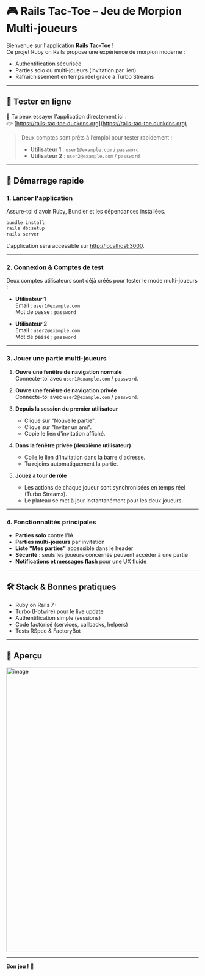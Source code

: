 # 🎮 Rails Tac-Toe – Jeu de Morpion Multi-joueurs

Bienvenue sur l'application **Rails Tac-Toe** !  
Ce projet Ruby on Rails propose une expérience de morpion moderne :

- Authentification sécurisée
- Parties solo ou multi-joueurs (invitation par lien)
- Rafraîchissement en temps réel grâce à Turbo Streams

---

## 🔗 Tester en ligne

🧪 Tu peux essayer l'application directement ici :  
👉 [https://rails-tac-toe.duckdns.org](https://rails-tac-toe.duckdns.org)

> Deux comptes sont prêts à l’emploi pour tester rapidement :
>
> - **Utilisateur 1** : `user1@example.com` / `password`  
> - **Utilisateur 2** : `user2@example.com` / `password`

---

## 🚀 Démarrage rapide

### 1. Lancer l'application

Assure-toi d'avoir Ruby, Bundler et les dépendances installées.

```bash
bundle install
rails db:setup
rails server
```

L'application sera accessible sur [http://localhost:3000](http://localhost:3000).

---

### 2. Connexion & Comptes de test

Deux comptes utilisateurs sont déjà créés pour tester le mode multi-joueurs :

- **Utilisateur 1**  
  Email : `user1@example.com`  
  Mot de passe : `password`

- **Utilisateur 2**  
  Email : `user2@example.com`  
  Mot de passe : `password`

---

### 3. Jouer une partie multi-joueurs

1. **Ouvre une fenêtre de navigation normale**  
   Connecte-toi avec `user1@example.com` / `password`.

2. **Ouvre une fenêtre de navigation privée**  
   Connecte-toi avec `user2@example.com` / `password`.

3. **Depuis la session du premier utilisateur**

   - Clique sur "Nouvelle partie".
   - Clique sur "Inviter un ami".
   - Copie le lien d'invitation affiché.

4. **Dans la fenêtre privée (deuxième utilisateur)**

   - Colle le lien d'invitation dans la barre d'adresse.
   - Tu rejoins automatiquement la partie.

5. **Jouez à tour de rôle**
   - Les actions de chaque joueur sont synchronisées en temps réel (Turbo Streams).
   - Le plateau se met à jour instantanément pour les deux joueurs.

---

### 4. Fonctionnalités principales

- **Parties solo** contre l'IA
- **Parties multi-joueurs** par invitation
- **Liste "Mes parties"** accessible dans le header
- **Sécurité** : seuls les joueurs concernés peuvent accéder à une partie
- **Notifications et messages flash** pour une UX fluide

---

## 🛠️ Stack & Bonnes pratiques

- Ruby on Rails 7+
- Turbo (Hotwire) pour le live update
- Authentification simple (sessions)
- Code factorisé (services, callbacks, helpers)
- Tests RSpec & FactoryBot

---

## 📸 Aperçu

<img width="744" alt="image" src="https://github.com/user-attachments/assets/29596118-4479-414a-9281-0b29b8957d51" />

---

**Bon jeu !** 👾
